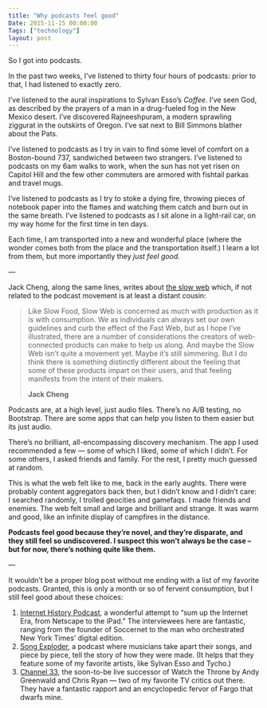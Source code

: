 ```yaml
---
title: "Why podcasts feel good"
Date: 2015-11-15 00:00:00
Tags: ["technology"]
layout: post
---
```


<p>So I got into podcasts.</p>


<p>In the past two weeks, I’ve listened to thirty four hours of podcasts: prior to that, I had listened to exactly zero.</p>


<p>I’ve listened to the aural inspirations to Sylvan Esso’s <em>Coffee</em>. I’ve seen God, as described by the prayers of a man in a drug-fueled fog in the New Mexico desert. I’ve discovered Rajneeshpuram, a modern sprawling ziggurat in the outskirts of Oregon.  I’ve sat next to Bill Simmons blather about the Pats.</p>


<p>I’ve listened to podcasts as I try in vain to find some level of comfort on a Boston-bound 737, sandwiched between two strangers. I’ve listened to podcasts on my 6am walks to work, when the sun has not yet risen on Capitol Hill and the few other commuters are armored with fishtail parkas and travel mugs.</p>


<p>I’ve listened to podcasts as I try to stoke a dying fire, throwing pieces of notebook paper into the flames and watching them catch and burn out in the same breath.  I’ve listened to podcasts as I sit alone in a light-rail car, on my way home for the first time in ten days.</p>


<p>Each time, I am transported into a new and wonderful place (where the wonder comes both from the place and the transportation itself.)  I learn a lot from them, but more importantly they <em>just feel good</em>.</p>


<p>—</p>


<p>Jack Cheng, along the same lines, writes about <a href="http://jackcheng.com/the-slow-web">the slow web</a> which, if not related to the podcast movement is at least a distant cousin:</p>


<blockquote>
<p>Like Slow Food, Slow Web is concerned as much with production as it is with consumption. We as individuals can always set our own guidelines and curb the effect of the Fast Web, but as I hope I’ve illustrated, there are a number of considerations the creators of web-connected products can make to help us along. And maybe the Slow Web isn’t quite a movement yet. Maybe it’s still simmering. But I do think there is something distinctly different about the feeling that some of these products impart on their users, and that feeling manifests from the intent of their makers.</p>
<p><strong>Jack Cheng</strong></p>
</blockquote>


<p>Podcasts are, at a high level, just audio files.  There’s no A/B testing, no Bootstrap.  There are some apps that can help you listen to them easier but its just audio.</p>


<p>There’s no brilliant, all-encompassing discovery mechanism.  The app I used recommended a few — some of which I liked, some of which I didn’t.  For some others, I asked friends and family.  For the rest, I pretty much guessed at random.</p>


<p>This is what the web felt like to me, back in the early aughts.  There were probably content aggregators back then, but I didn’t know and I didn’t care: I searched randomly, I trolled geocities and gamefaqs.  I made friends and enemies. The web felt small and large and brilliant and strange. It was warm and good, like an infinite display of campfires in the distance.</p>


<p><strong>Podcasts feel good because they’re novel, and they’re disparate, and they still feel so undiscovered.  I suspect this won’t always be the case – but for now, there’s nothing quite like them.</strong></p>


<p>—</p>


<p>It wouldn’t be a proper blog post without me ending with a list of my favorite podcasts.  Granted, this is only a month or so of fervent consumption, but I still feel good about these choices:</p>


<ol>
<li><a href="http://www.internethistorypodcast.com/">Internet History Podcast</a>, a wonderful attempt to “sum up the Internet Era, from Netscape to the iPad.”  The interviewees here are fantastic, ranging from the founder of Soccernet to the man who orchestrated New York Times’ digital edition.</li>
<li><a href="http://songexploder.net/">Song Exploder</a>, a podcast where musicians take apart their songs, and piece by piece, tell the story of how they were made.  (It helps that they feature some of my favorite artists, like Sylvan Esso and Tycho.)</li>
<li><a href="https://itunes.apple.com/us/podcast/channel-33/id1058911614?mt=2">Channel 33</a>, the soon-to-be live successor of Watch the Throne by Andy Greenwald and Chris Ryan — two of my favorite TV critics out there.  They have a fantastic rapport and an encyclopedic fervor of Fargo that dwarfs mine.</li>
</ol>
	